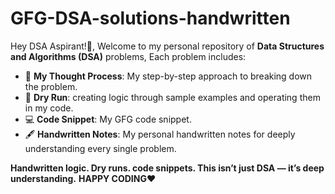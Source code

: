 # GFG-DSA-solutions-handwritten

Hey DSA Aspirant!👋,
Welcome to my personal repository of **Data Structures and Algorithms (DSA)** problems,
Each problem includes:

- 🧠 **My Thought Process**: My step-by-step approach to breaking down the problem.
- 📝 **Dry Run**: creating logic through sample examples and operating them in my code.
- 💻 **Code Snippet**: My GFG code snippet.
- 🖋️ **Handwritten Notes**: My personal handwritten notes for deeply understanding every single problem.

**Handwritten logic. Dry runs. code snippets. This isn’t just DSA — it’s deep understanding.**
**HAPPY CODING❤️**


